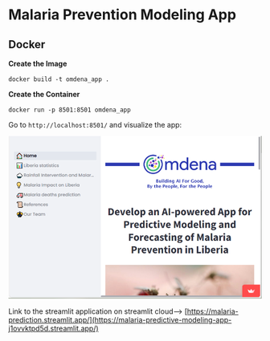 # Malaria Prevention Modeling App

## Docker

**Create the Image**
```
docker build -t omdena_app .
```

**Create the Container**
```
docker run -p 8501:8501 omdena_app
```

Go to ```http://localhost:8501/``` and visualize the app:

![Home View](./src/Home_UI.png)

Link to the streamlit application on streamlit cloud--> [https://malaria-prediction.streamlit.app/](https://malaria-predictive-modeling-app-j1ovvktpd5d.streamlit.app/)
